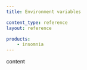 ```yaml
---
title: Environment variables

content_type: reference
layout: reference

products:
    - insomnia
---
```


content
